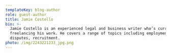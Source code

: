 ```yaml
---
templateKey: blog-author
role: guest-author
title: Jamie Costello
bio: >-
  Jamie Costello is an experienced legal and business writer who’s currently
  freelancing his work. He covers a range of topics including employment,
  disputes, recruitment.
photo: /img/2243221233_jpg.png
---
```


